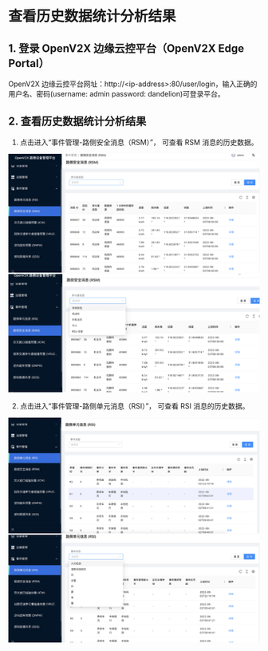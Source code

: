 # 查看历史数据统计分析结果

## 1. 登录 OpenV2X 边缘云控平台（OpenV2X Edge Portal）

OpenV2X 边缘云控平台网址：http://\<ip-address\>:80/user/login，输入正确的用户名、密码(username: admin password:
dandelion)可登录平台。

## 2. 查看历史数据统计分析结果

1. 点击进入“事件管理-路侧安全消息（RSM）”， 可查看 RSM 消息的历史数据。

![a](../images/查看历史数据统计分析结果-2-1.png) ![a](../images/查看历史数据统计分析结果-2-2.png)

2. 点击进入“事件管理-路侧单元消息（RSI）”， 可查看 RSI 消息的历史数据。

![a](../images/查看历史数据统计分析结果-3-1.png) ![a](../images/查看历史数据统计分析结果-3-2.png)
